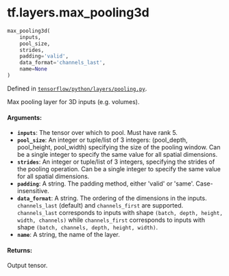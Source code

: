 <div itemscope itemtype="http://developers.google.com/ReferenceObject">
<meta itemprop="name" content="tf.layers.max_pooling3d" />
</div>

# tf.layers.max_pooling3d

``` python
max_pooling3d(
    inputs,
    pool_size,
    strides,
    padding='valid',
    data_format='channels_last',
    name=None
)
```



Defined in [`tensorflow/python/layers/pooling.py`](https://www.tensorflow.org/code/tensorflow/python/layers/pooling.py).

Max pooling layer for 3D inputs (e.g. volumes).

#### Arguments:

* <b>`inputs`</b>: The tensor over which to pool. Must have rank 5.
* <b>`pool_size`</b>: An integer or tuple/list of 3 integers:
    (pool_depth, pool_height, pool_width)
    specifying the size of the pooling window.
    Can be a single integer to specify the same value for
    all spatial dimensions.
* <b>`strides`</b>: An integer or tuple/list of 3 integers,
    specifying the strides of the pooling operation.
    Can be a single integer to specify the same value for
    all spatial dimensions.
* <b>`padding`</b>: A string. The padding method, either 'valid' or 'same'.
    Case-insensitive.
* <b>`data_format`</b>: A string. The ordering of the dimensions in the inputs.
    `channels_last` (default) and `channels_first` are supported.
    `channels_last` corresponds to inputs with shape
    `(batch, depth, height, width, channels)` while `channels_first`
    corresponds to inputs with shape
    `(batch, channels, depth, height, width)`.
* <b>`name`</b>: A string, the name of the layer.


#### Returns:

  Output tensor.